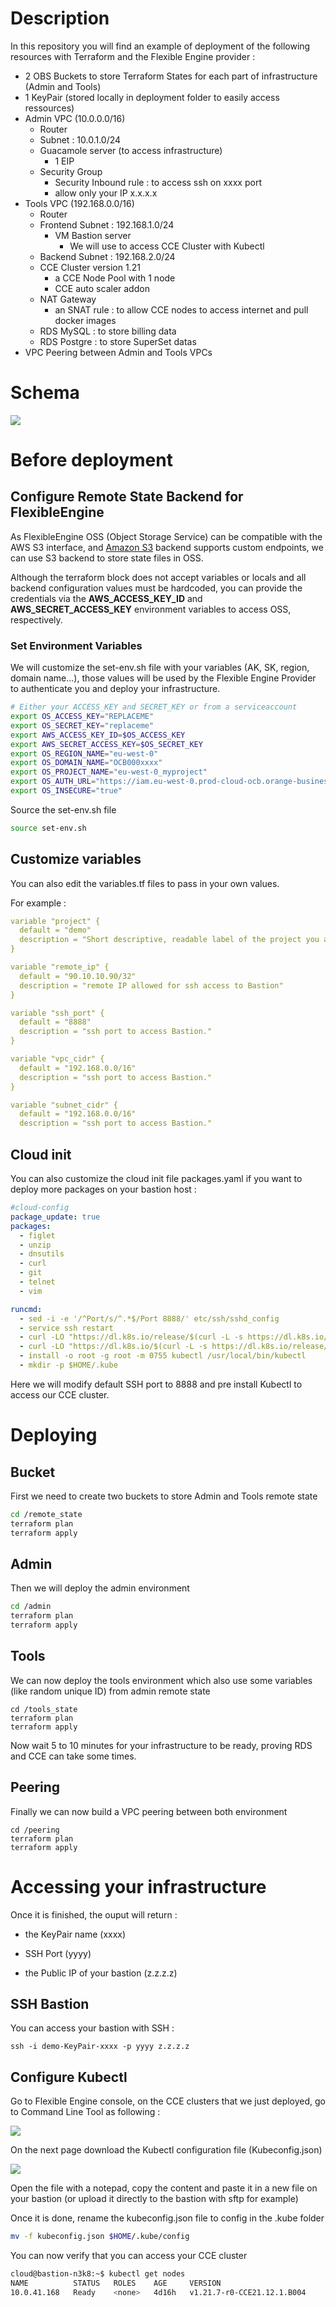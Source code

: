 # Description

In this repository you will find an example of deployment of the following resources with Terraform and the Flexible Engine provider :

- 2 OBS Buckets to store Terraform States for each part of infrastructure (Admin and Tools)
- 1 KeyPair (stored locally in deployment folder to easily access ressources)
- Admin VPC (10.0.0.0/16)
  - Router
  - Subnet : 10.0.1.0/24
  - Guacamole server (to access infrastructure)
    - 1 EIP
  - Security Group
    - Security Inbound rule : to access ssh on xxxx port
    - allow only your IP x.x.x.x
- Tools VPC (192.168.0.0/16)
  - Router
  - Frontend Subnet : 192.168.1.0/24
    - VM Bastion server
      - We will use to access CCE Cluster with Kubectl
  - Backend Subnet : 192.168.2.0/24
  - CCE Cluster version 1.21
    - a CCE Node Pool with 1 node
    - CCE auto scaler addon
  - NAT Gateway 
    - an SNAT rule : to allow CCE nodes to access internet and pull docker images
  - RDS MySQL : to store billing data
  - RDS Postgre : to store SuperSet datas
- VPC Peering between Admin and Tools VPCs



# Schema

![](images/tooling.png)

# Before deployment

## Configure Remote State Backend for FlexibleEngine

As FlexibleEngine OSS (Object Storage Service) can be compatible with the AWS S3 interface, and [Amazon S3](https://www.terraform.io/docs/language/settings/backends/s3.html) backend supports custom endpoints, we can use S3 backend to store state files in OSS.

Although the terraform block does not accept variables or locals and all backend configuration values must be hardcoded, you can provide the credentials via the **AWS_ACCESS_KEY_ID** and **AWS_SECRET_ACCESS_KEY** environment variables to access OSS, respectively.

### Set Environment Variables

We will customize the set-env.sh file with your variables (AK, SK, region, domain name...), those values will be used by the Flexible Engine Provider to authenticate you and deploy your infrastructure.

```bash
# Either your ACCESS_KEY and SECRET_KEY or from a serviceaccount
export OS_ACCESS_KEY="REPLACEME"
export OS_SECRET_KEY="replaceme"
export AWS_ACCESS_KEY_ID=$OS_ACCESS_KEY
export AWS_SECRET_ACCESS_KEY=$OS_SECRET_KEY
export OS_REGION_NAME="eu-west-0"
export OS_DOMAIN_NAME="OCB000xxxx"
export OS_PROJECT_NAME="eu-west-0_myproject"
export OS_AUTH_URL="https://iam.eu-west-0.prod-cloud-ocb.orange-business.com/v3"
export OS_INSECURE="true"
```

Source the set-env.sh file

```bash
source set-env.sh
```

## Customize variables 

You can also edit the variables.tf files to pass in your own values.

For example :

```yaml
variable "project" {
  default = "demo"
  description = "Short descriptive, readable label of the project you are working on. Is utilized as a part of resource names."
}

variable "remote_ip" {
  default = "90.10.10.90/32"
  description = "remote IP allowed for ssh access to Bastion"
}

variable "ssh_port" {
  default = "8888"
  description = "ssh port to access Bastion."
}

variable "vpc_cidr" {
  default = "192.168.0.0/16"
  description = "ssh port to access Bastion."
}

variable "subnet_cidr" {
  default = "192.168.0.0/16"
  description = "ssh port to access Bastion."

```

## Cloud init

You can also customize the cloud init file packages.yaml if you want to deploy more packages on your bastion host :

```yaml
#cloud-config
package_update: true
packages:
  - figlet
  - unzip
  - dnsutils
  - curl
  - git
  - telnet
  - vim

runcmd:
  - sed -i -e '/^Port/s/^.*$/Port 8888/' etc/ssh/sshd_config
  - service ssh restart
  - curl -LO "https://dl.k8s.io/release/$(curl -L -s https://dl.k8s.io/release/stable.txt)/bin/linux/amd64/kubectl"
  - curl -LO "https://dl.k8s.io/$(curl -L -s https://dl.k8s.io/release/stable.txt)/bin/linux/amd64/kubectl.sha256"
  - install -o root -g root -m 0755 kubectl /usr/local/bin/kubectl
  - mkdir -p $HOME/.kube
```

Here we will modify default SSH port to 8888 and pre install Kubectl to access our CCE cluster.

# Deploying

## Bucket

First we need to create two buckets to store Admin and Tools remote state

```bash
cd /remote_state
terraform plan
terraform apply
```

## Admin

Then we will deploy the admin environment

```bash
cd /admin
terraform plan
terraform apply
```

## Tools

We can now deploy the tools environment which also use some variables (like random unique ID) from admin remote state

```
cd /tools_state
terraform plan
terraform apply
```

Now wait 5 to 10 minutes for your infrastructure to be ready, proving RDS and CCE can take some times.

## Peering

Finally we can now build a VPC peering between both environment

```
cd /peering
terraform plan
terraform apply
```

# Accessing your infrastructure

Once it is finished, the ouput will return : 

- the KeyPair name (xxxx)

- SSH Port (yyyy)

- the Public IP of your bastion (z.z.z.z)

  

## SSH Bastion

You can access your bastion with SSH :

```
ssh -i demo-KeyPair-xxxx -p yyyy z.z.z.z
```

## Configure Kubectl

Go to Flexible Engine console, on the CCE clusters that we just deployed, go to Command Line Tool as following :

![](images/kubectl.png)

On the next page download the Kubectl configuration file (Kubeconfig.json)                                       

![](images/kubeconfig.png)

Open the file with a notepad, copy the content and paste it in a new file on your bastion (or upload it directly to the bastion with sftp for example)

Once it is done, rename the kubeconfig.json file to config in the .kube folder

```bash
mv -f kubeconfig.json $HOME/.kube/config
```

You can now verify that you can access your CCE cluster

```bash
cloud@bastion-n3k8:~$ kubectl get nodes
NAME          STATUS   ROLES    AGE     VERSION
10.0.41.168   Ready    <none>   4d16h   v1.21.7-r0-CCE21.12.1.B004
```


